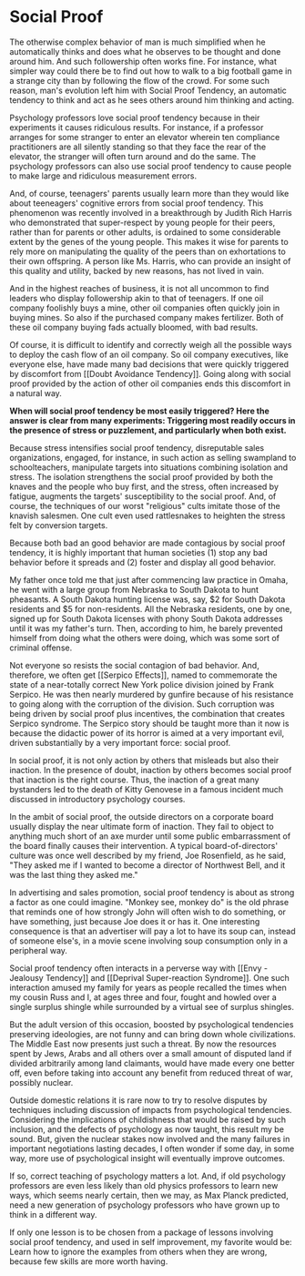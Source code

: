 # Social Proof

The otherwise complex behavior of man is much simplified when he automatically thinks and does what he observes to be thought and done around him. And such followership often works fine. For instance, what simpler way could there be to find out how to walk to a big football game in a strange city than by following the flow of the crowd. For some such reason, man's evolution left him with Social Proof Tendency, an automatic tendency to think and act as he sees others around him thinking and acting.

Psychology professors love social proof tendency because in their experiments it causes ridiculous results. For instance, if a professor arranges for some stranger to enter an elevator wherein ten compliance practitioners are all silently standing so that they face the rear of the elevator, the stranger will often turn around and do the same. The psychology professors can also use social proof tendency to cause people to make large and ridiculous measurement errors.

And, of course, teenagers' parents usually learn more than they would like about teeneagers' cognitive errors from social proof tendency. This phenomenon was recently involved in a breakthrough by Judith Rich Harris who demonstrated that super-respect by young people for their peers, rather than for parents or other adults, is ordained to some considerable extent by the genes of the young people. This makes it wise for parents to rely more on manipulating the quality of the peers  than on exhortations to their own offspring. A person like Ms. Harris, who can provide an insight of this quality and utility, backed by new reasons, has not lived in vain.

And in the highest reaches of business, it is not all uncommon to find leaders who display followership akin to that of teenagers. If one oil company foolishly buys a mine, other oil companies often quickly join in buying mines. So also if the purchased company makes fertilizer. Both of these oil company buying fads actually bloomed, with bad results.

Of course, it is difficult to identify and correctly weigh all the possible ways to deploy the cash flow of an oil company. So oil company executives, like everyone else, have made many bad decisions that were quickly triggered by discomfort from [[Doubt Avoidance Tendency]]. Going along with social proof provided by the action of other oil companies ends this discomfort in a natural way.

**When will social proof tendency be most easily triggered? Here the answer is clear from many experiments: Triggering most readily occurs in the presence of stress or puzzlement, and particularly  when both exist.**

Because stress intensifies social proof tendency, disreputable sales organizations, engaged, for instance, in such action as selling swampland to schoolteachers, manipulate targets into situations combining isolation and stress. The isolation strengthens the social proof provided by both the knaves and the people who buy first, and the stress, often increased by fatigue, augments the targets' susceptibility to the social proof. And, of course, the techniques of our worst "religious" cults imitate those of the knavish salesmen. One cult even used rattlesnakes to heighten the stress felt by conversion targets.

Because both bad an good behavior are made contagious by social proof tendency, it is highly important that human societies (1) stop any bad  behavior before it spreads and (2) foster and display all good behavior.

My father once told me that just after commencing law practice in Omaha, he went with a large group from Nebraska to South Dakota to hunt pheasants. A South Dakota hunting license was, say, $2 for South Dakota residents and $5 for non-residents. All the Nebraska residents, one by one, signed up for South Dakota licenses with phony South Dakota addresses until it was my father's turn. Then, according to him, he barely prevented himself from doing what the others were doing, which was some sort of criminal offense.

Not everyone so resists the social contagion of bad behavior. And, therefore, we often get [[Serpico Effects]], named to commemorate the state of a near-totally correct New York police division joined by Frank Serpico. He was then nearly murdered by gunfire because of his resistance to going along with the corruption of the division. Such corruption was being driven by social proof plus incentives, the combination that creates Serpico syndrome. The Serpico story should be taught more than it now is because the didactic power of its horror is aimed at a very important evil, driven substantially by a very important force: social proof.

In social proof, it is not only action by others that misleads but also their inaction. In the presence of doubt, inaction by others becomes social proof that inaction is the right course. Thus, the inaction of a great many bystanders led to the death of Kitty Genovese in a famous incident much discussed in introductory psychology courses.

In the ambit of social proof, the outside directors on a corporate board usually display the near ultimate form of inaction. They fail to object to anything much short of an axe murder until some public embarrassment of the board finally causes their intervention. A typical board-of-directors' culture was once well described by my friend, Joe Rosenfield, as he said, "They asked me if I wanted to become a director of Northwest Bell, and it was the last thing they asked me."

In advertising and sales promotion, social proof tendency is about as strong a factor as one could imagine. "Monkey see, monkey do" is the old phrase that reminds one of how strongly John will often wish to do something, or have something, just because Joe does it or has it. One interesting consequence is that an advertiser will pay a lot to have its soup can, instead of someone else's, in a movie scene involving soup consumption only in a peripheral way.

Social proof tendency often interacts in a perverse way with [[Envy - Jealousy Tendency]] and [[Deprival Super-reaction Syndrome]]. One such interaction amused my family for years as people recalled the times when my cousin Russ and I, at ages three and four, fought and howled over a single surplus shingle while surrounded by a virtual see of surplus shingles.

But the adult version of this occasion, boosted by psychological tendencies preserving ideologies, are not funny and can bring down whole civilizations. The Middle East now presents just such a threat. By now the resources spent by Jews, Arabs and all others over a small amount of disputed land if divided arbitrarily among land claimants, would have made every one better off, even before taking into account any benefit from reduced threat of war, possibly nuclear.

Outside domestic relations it is rare now to try to resolve disputes by techniques including discussion of impacts from psychological tendencies. Considering the implications of childishness that would be raised by such inclusion, and the defects of psychology as now taught, this result my be sound. But, given the nuclear stakes now involved and the many failures in important negotiations lasting decades, I often wonder if some day, in some way, more use of psychological insight will eventually improve outcomes.

If so, correct teaching of psychology matters a lot. And, if old psychology professors are even less likely than old physics  professors to learn new ways, which seems nearly certain, then we may, as Max Planck predicted, need a new generation of psychology professors who have grown up to think in a different way.

If only one lesson is to be chosen from a package of lessons involving social proof tendency, and used in self improvement, my favorite would be: Learn how to ignore the examples from others when they are wrong, because few skills are more worth having.
